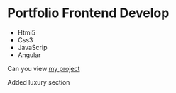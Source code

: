 # Portfolio Frontend Develop
- Html5
- Css3
- JavaScrip
- Angular

Can you view [my project](https://kodtolika.github.io/cars-hw/) 

Added luxury section
